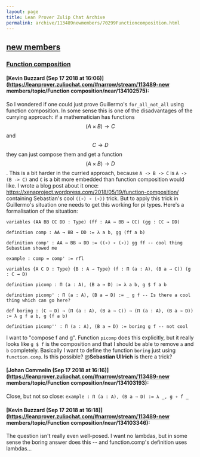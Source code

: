 ```yaml
---
layout: page
title: Lean Prover Zulip Chat Archive 
permalink: archive/113489newmembers/70299Functioncomposition.html
---
```


## [new members](index.html)
### [Function composition](70299Functioncomposition.html)

#### [Kevin Buzzard (Sep 17 2018 at 16:06)](https://leanprover.zulipchat.com/#narrow/stream/113489-new members/topic/Function composition/near/134102575):
So I wondered if one could just prove Guillermo's `for_all_not_all` using function composition. In some sense this is one of the disadvantages of the currying approach: if a mathematician has functions $$(A\times B)\to C$$ and $$C\to D$$ they can just compose them and get a function $$(A\times B)\to D$$. This is a bit harder in the curried approach, because `A -> B -> C` is `A -> (B -> C)` and `C` is a bit more embedded than function composition would like. I wrote a blog post about it once: https://xenaproject.wordpress.com/2018/05/19/function-composition/  containing Sebastian's cool `((∘) ∘ (∘))` trick. But to apply this trick in Guillermo's situation one needs to get this working for pi types. Here's a formalisation of the situation:

```lean
variables (AA BB CC DD : Type) (ff : AA → BB → CC) (gg : CC → DD)

definition comp : AA → BB → DD := λ a b, gg (ff a b)

definition comp' : AA → BB → DD := ((∘) ∘ (∘)) gg ff -- cool thing Sebastian showed me

example : comp = comp' := rfl

variables {A C D : Type} {B : A → Type} (f : Π (a : A), (B a → C)) (g : C → D)

definition picomp : Π (a : A), (B a → D) := λ a b, g $ f a b

definition picomp' : Π (a : A), (B a → D) := _ g f -- Is there a cool thing which can go here?

def boring : (C → D) → (Π (a : A), (B a → C)) → (Π (a : A), (B a → D)) := λ g f a b, g (f a b) 

definition picomp'' : Π (a : A), (B a → D) := boring g f -- not cool
```

I want to "compose f and g". Function `picomp` does this explicitly, but it really looks like `g $ f` is the composition and that I should be able to remove `a` and `b` completely. Basically I want to define the function `boring` just using `function.comp`. Is this possible? @**Sebastian Ullrich** is there a trick?

#### [Johan Commelin (Sep 17 2018 at 16:16)](https://leanprover.zulipchat.com/#narrow/stream/113489-new members/topic/Function composition/near/134103193):
Close, but not so close: `example : Π (a : A), (B a → D) := λ _, g ∘ f _`

#### [Kevin Buzzard (Sep 17 2018 at 16:18)](https://leanprover.zulipchat.com/#narrow/stream/113489-new members/topic/Function composition/near/134103346):
The question isn't really even well-posed. I want no lambdas, but in some sense the boring answer does this -- and function.comp's definition uses lambdas...


